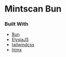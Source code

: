 # Mintscan Bun

### Built With

- [Bun](https://bun.sh/)
- [ElysiaJS](https://elysiajs.com/)
- [tailwindcss](https://tailwindcss.com/)
- [htmx](https://htmx.org/)
